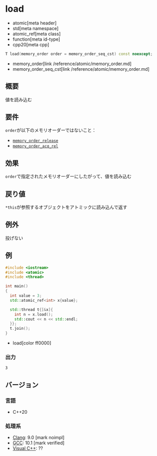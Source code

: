 # load
* atomic[meta header]
* std[meta namespace]
* atomic_ref[meta class]
* function[meta id-type]
* cpp20[meta cpp]

```cpp
T load(memory_order order = memory_order_seq_cst) const noexcept;
```
* memory_order[link /reference/atomic/memory_order.md]
* memory_order_seq_cst[link /reference/atomic/memory_order.md]

## 概要
値を読み込む


## 要件
`order`が以下のメモリオーダーではないこと：

- [`memory_order_release`](/reference/atomic/memory_order.md)
- [`memory_order_acq_rel`](/reference/atomic/memory_order.md)


## 効果
`order`で指定されたメモリオーダーにしたがって、値を読み込む


## 戻り値
`*this`が参照するオブジェクトをアトミックに読み込んで返す


## 例外
投げない


## 例
```cpp example
#include <iostream>
#include <atomic>
#include <thread>

int main()
{
  int value = 3;
  std::atomic_ref<int> x{value};

  std::thread t{[&x]{
    int n = x.load();
    std::cout << n << std::endl;
  }};
  t.join();
}
```
* load[color ff0000]


### 出力
```
3
```


## バージョン
### 言語
- C++20


### 処理系
- [Clang](/implementation.md#clang): 9.0 [mark noimpl]
- [GCC](/implementation.md#gcc): 10.1 [mark verified]
- [Visual C++](/implementation.md#visual_cpp): ??
